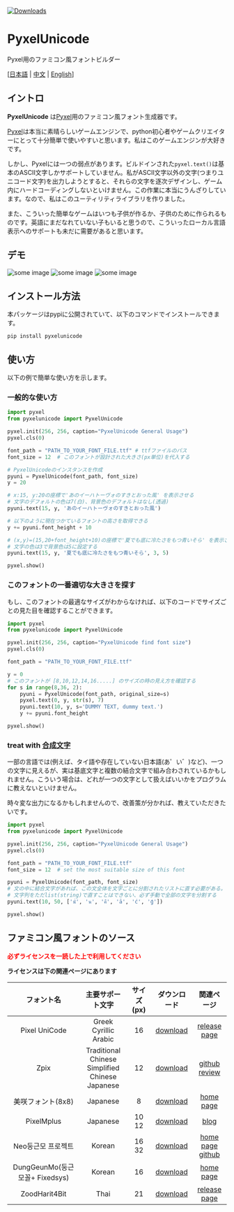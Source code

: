 [![Downloads](https://pepy.tech/badge/pyxelunicode)](https://pepy.tech/project/pyxelunicode)
# PyxelUnicode

Pyxel用のファミコン風フォントビルダー

\[[日本語](./README.jp.md) | [中文](./README.sc.md) | [English](./README.md)\]

## イントロ
**PyxelUnicode** は[Pyxel](https://github.com/kitao/pyxel)用のファミコン風フォント生成器です。

[Pyxel](https://github.com/kitao/pyxel)は本当に素晴らしいゲームエンジンで、python初心者やゲームクリエイターにとって十分簡単で使いやすいと思います。私はこのゲームエンジンが大好きです。

しかし、Pyxelには一つの弱点があります。ビルドインされた`pyxel.text()`は基本のASCII文字しかサポートしていません。私がASCII文字以外の文字(つまりユニコード文字)を出力しようとすると、それらの文字を逐次デザインし、ゲーム内にハードコーディングしないといけません。この作業に本当にうんざりしています。なので、私はこのユーティリティライブラリを作りました。

また、こういった簡単なゲームはいつも子供が作るか、子供のために作られるものです。英語にまだなれていない子もいると思うので、こういったローカル言語表示へのサポートも未だに需要があると思います。

## デモ
![some image](./resources/pyxelunicode_demo.png)
![some image](./resources/pyxelunicode_detact_font_size.png)
![some image](./resources/pyxelunicode_unicode_combining_characters.png)

## インストール方法
本パッケージはpypiに公開されていて、以下のコマンドでインストールできます。
```
pip install pyxelunicode
```

## 使い方
以下の例で簡単な使い方を示します。
### 一般的な使い方

```python
import pyxel
from pyxelunicode import PyxelUnicode

pyxel.init(256, 256, caption="PyxelUnicode General Usage")
pyxel.cls(0)

font_path = "PATH_TO_YOUR_FONT_FILE.ttf" # ttfファイルのパス
font_size = 12  # このフォントが設計された大きさ(px単位)を代入する

# PyxelUnicodeのインスタンスを作成
pyuni = PyxelUnicode(font_path, font_size)
y = 20

# x:15, y:20の座標で'あのイーハトーヴォのすきとおった風' を表示させる
# 文字のデフォルトの色は7(白)、背景色のデフォルトはなし(透過)
pyuni.text(15, y, 'あのイーハトーヴォのすきとおった風')

# 以下のように現在つかているフォントの高さを取得できる
y += pyuni.font_height + 10

# (x,y)=(15,20+font_height+10)の座標で'夏でも底に冷たさをもつ青いそら' を表示させる
# 文字の色は3で背景色は5に設定する
pyuni.text(15, y, '夏でも底に冷たさをもつ青いそら', 3, 5)

pyxel.show()
```

### このフォントの一番適切な大きさを探す
もし、このフォントの最適なサイズがわからなければ、以下のコードでサイズごとの見た目を確認することができます。

```python
import pyxel
from pyxelunicode import PyxelUnicode

pyxel.init(256, 256, caption="PyxelUnicode find font size")
pyxel.cls(0)

font_path = "PATH_TO_YOUR_FONT_FILE.ttf"

y = 0
# このフォントが [8,10,12,14,16.....] のサイズの時の見え方を確認する
for s in range(8,36, 2):
    pyuni = PyxelUnicode(font_path, original_size=s)
    pyxel.text(0, y, str(s), 7)
    pyuni.text(10, y, s='DUMMY TEXT, dummy text.')
    y += pyuni.font_height

pyxel.show()
```

### treat with [合成文字](https://ja.wikipedia.org/wiki/%E7%B5%90%E5%90%88%E6%96%87%E5%AD%97)
一部の言語では(例えば、タイ語や存在していない日本語(あ゜い゛)など)、一つの文字に見えるが、実は基底文字と複数の結合文字で組み合わされているかもしれません。こういう場合は、どれが一つの文字として扱えばいいかをプログラムに教えないといけません。

時々変な出力になるかもしれませんので、改善策が分かれば、教えていただきたいです。

```python
import pyxel
from pyxelunicode import PyxelUnicode

pyxel.init(256, 256, caption="PyxelUnicode General Usage")
pyxel.cls(0)

font_path = "PATH_TO_YOUR_FONT_FILE.ttf"
font_size = 12  # set the most suitable size of this font

pyuni = PyxelUnicode(font_path, font_size)
# 文の中に結合文字があれば、この文全体を文字ごとに分割されたリストに直す必要がある。
# 文字列をただlist(string)で直すことはできない、必ず手動で全部の文字を分割する
pyuni.text(10, 50, ['นั่', 'น', 'คื', 'ā', 'ć', 'ģ'])

pyxel.show()

```

## ファミコン風フォントのソース

**<font color='red' >必ずライセンスを一読した上で利用してください</font>**

**ライセンスは下の関連ページにあります**

|フォント名|主要サポート文字|サイズ(px)|ダウンロード|関連ページ|
|:---:|:---:|:---:|:---:|:---:|
|Pixel UniCode|Greek<br>Cyrillic<br>Arabic|16|<a href="https://dl.dafont.com/dl/?f=pixel_unicode" download="">download</a>|<a href="https://fontstruct.com/fontstructions/show/908795/pixel_unicode">release page</a>|
|Zpix|Traditional Chinese<br>Simplified Chinese<br>Japanese|12|<a href="https://raw.githubusercontent.com/SolidZORO/zpix-pixel-font/master/dist/Zpix.ttf" download="">download</a>|<a href='https://github.com/SolidZORO/zpix-pixel-font'>github</a><br><a href="https://solidzoro.com/zpix-pixel-font/">review</a>|
|美咲フォント(8x8)|Japanese|8|<a href="https://littlelimit.net/arc/misaki/misaki_ttf_2019-10-19.zip" download="">download</a>|<a href="https://littlelimit.net/misaki.htm">home page</a>|
|PixelMplus|Japanese|10<br>12|<a href="https://ja.osdn.net/frs/redir.php?m=ymu&f=mix-mplus-ipa%2F58930%2FPixelMplus-20130602.zip" download="">download</a>|<a href="http://itouhiro.hatenablog.com/entry/20130602/font">blog</a>|
|Neo둥근모 프로젝트|Korean|16<br>32|<a href="https://github.com/Dalgona/neodgm/releases/download/v1.50/neodgm.ttf" download="">download</a>|<a href="https://dalgona.github.io/neodgm/">home page</a><br><a href="https://github.com/Dalgona/neodgm">github</a>|
|DungGeunMo(둥근모꼴+ Fixedsys)|Korean|16|<a href="http://cactus.tistory.com/attachment/cfile4.uf@994754395C3A4DC30E1F26.zip" download="">download</a>|<a href="https://cactus.tistory.com/193" >home page</a>|
|ZoodHarit4Bit|Thai|21|<a href="https://www.f0nt.com/download/zood/ZoodHarit4Bit-thai.ttf.zip" download="" >download</a>|<a href="https://www.f0nt.com/release/zoodharit4bit/" >release page</a>|



